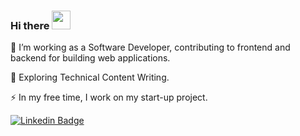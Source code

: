 ### Hi there <img src="https://media.giphy.com/media/hvRJCLFzcasrR4ia7z/giphy.gif" width="30px"/>

:telescope: I’m working as a Software Developer, contributing to frontend and backend for building web applications.

:seedling: Exploring Technical Content Writing.

:zap: In my free time, I work on my start-up project.

[![Linkedin Badge](https://img.shields.io/badge/-ozkanardil-blue?style=flat&logo=Linkedin&logoColor=white)]([your-linkedin-url](https://www.linkedin.com/in/ozkanardil/))

<img src="https://komarev.com/ghpvc/?username=ozkanardil&style=flat-square&color=blue" alt=""/>
<!--START_SECTION:waka-->
<!--END_SECTION:waka-->

<!--
**ozkanardil/ozkanardil** is a ✨ _special_ ✨ repository because its `README.md` (this file) appears on your GitHub profile.

Here are some ideas to get you started:

- 🔭 I’m currently working on ...
- 🌱 I’m currently learning ...
- 👯 I’m looking to collaborate on ...
- 🤔 I’m looking for help with ...
- 💬 Ask me about ...
- 📫 How to reach me: ...
- 😄 Pronouns: ...
- ⚡ Fun fact: ...
-->
